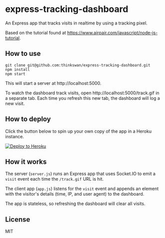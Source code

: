 # express-tracking-dashboard

An Express app that tracks visits in realtime by using a tracking pixel.

Based on the tutorial found at
https://www.airpair.com/javascript/node-js-tutorial.

## How to use

```
git clone git@github.com:thinkswan/express-tracking-dashboard.git
npm install
npm start
```

This will start a server at http://localhost:5000.

To watch the dashboard track visits, open http://localhost:5000/track.gif in a
separate tab. Each time you refresh this new tab, the dashboard will log a new
visit.

## How to deploy

Click the button below to spin up your own copy of the app in a Heroku
instance.

[![Deploy to Heroku](https://www.herokucdn.com/deploy/button.png)](https://heroku.com/deploy)

## How it works

The server (`server.js`) runs an Express app that uses Socket.IO to emit a
`visit` event each time the `/track.gif` URL is hit.

The client app (`app.js`) listens for the `visit` event and appends an element
with the visitor's details (time, IP, and user agent) to the dashboard.

The app is stateless, so refreshing the dashboard will clear all visits.

## License

MIT
